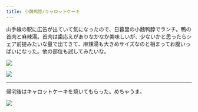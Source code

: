 ```yaml
---
title: 小魏鸭脖/キャロットケーキ
---
```


山手線の駅に広告が出ていて気になったので、日暮里の小魏鸭脖でランチ。鴨の首肉と麻辣湯。首肉は歯応えがありなかなか美味しいが、少ないかと思ったらシェア前提みたいな量で出てきて、麻辣湯も大きめサイズなのと相まってお腹いっぱいになった。他の部位も試してみたいな。

![](https://photos.apkas.net/medium/202509/20250927-1R300553.webp)

![](https://photos.apkas.net/medium/202509/20250927-1R300554.webp)

---

帰宅後はキャロットケーキを焼いてもらった。めちゃうま。

![](https://photos.apkas.net/medium/202509/20250927-1R300556.webp)
